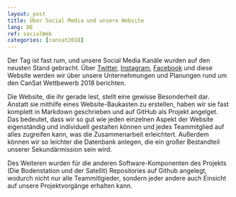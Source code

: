 ```yaml
---
layout: post
title: Über Social Media und unsere Website
lang: DE
ref: socialWeb
categories: [cansat2018]
---
```


Der Tag ist fast rum, und unsere Social Media Kanäle wurden auf den neusten Stand
gebracht. Über [Twitter](https://twitter.com/Apoapsis_HGV), [Instagram](https://www.instagram.com/apoapsis_hgv/),
[Facebook](https://www.facebook.com/ApoapsisHGV/) und diese Website werden wir über unsere Unternehmungen
und Planungen rund um den CanSat Wettbewerb 2018 berichten.

Die Website, die ihr gerade lest, stellt eine gewisse Besonderheit dar. Anstatt sie mithilfe eines Website-Baukasten zu erstellen,
haben wir sie fast komplett in Markdown geschrieben und auf GitHub als Projekt angelget.
Das bedeutet, dass wir so gut wie jeden einzelnen Aspekt der Website eigenständig und individuell gestalten können
und jedes Teammitglied auf alles zugreifen kann, was die Zusammenarbeit erleichtert.
Außerdem können wir so leichter die Datenbank anlegen, die ein großer Bestandteil unserer Sekundärmission sein wird.

Des Weiteren wurden für die anderen Software-Komponenten des Projekts (Die Bodenstation und der Satellit)
Repositories auf Github angelegt, wodurch nicht nur alle Teammitlgieder, sondern jeder andere auch Einsicht auf
unsere Projektvorgänge erhalten kann.

